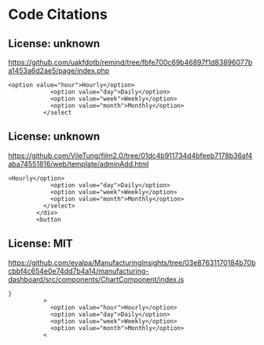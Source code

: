 # Code Citations

## License: unknown

https://github.com/uakfdotb/remind/tree/fbfe700c69b46897f1d83896077ba1453a6d2ae5/page/index.php

```
<option value="hour">Hourly</option>
            <option value="day">Daily</option>
            <option value="week">Weekly</option>
            <option value="month">Monthly</option>
          </select
```

## License: unknown

https://github.com/VileTung/film2.0/tree/01dc4b911734d4bfeeb7178b36af4aba74551816/web/template/adminAdd.html

```
>Hourly</option>
            <option value="day">Daily</option>
            <option value="week">Weekly</option>
            <option value="month">Monthly</option>
          </select>
        </div>
        <button
```

## License: MIT

https://github.com/eyalpa/ManufacturingInsights/tree/03e87631170184b70bcbbf4c654e0e74dd7b4a14/manufacturing-dashboard/src/components/ChartComponent/index.js

```
}
          >
            <option value="hour">Hourly</option>
            <option value="day">Daily</option>
            <option value="week">Weekly</option>
            <option value="month">Monthly</option>
          <
```
